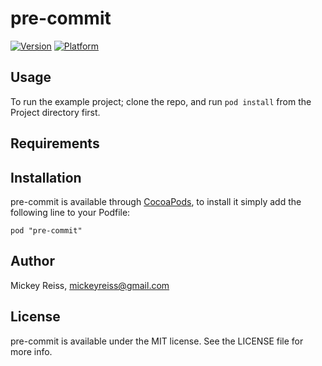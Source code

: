# pre-commit

[![Version](http://cocoapod-badges.herokuapp.com/v/pre-commit/badge.png)](http://cocoadocs.org/docsets/pre-commit)
[![Platform](http://cocoapod-badges.herokuapp.com/p/pre-commit/badge.png)](http://cocoadocs.org/docsets/pre-commit)

## Usage

To run the example project; clone the repo, and run `pod install` from the Project directory first.

## Requirements

## Installation

pre-commit is available through [CocoaPods](http://cocoapods.org), to install
it simply add the following line to your Podfile:

    pod "pre-commit"

## Author

Mickey Reiss, mickeyreiss@gmail.com

## License

pre-commit is available under the MIT license. See the LICENSE file for more info.

